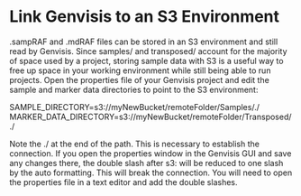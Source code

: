   # Link Genvisis to an S3 Environment

  .sampRAF and .mdRAF files can be stored in an S3 environment and still read by Genvisis.
Since samples/ and transposed/ account for the majority of space used by a project, storing sample data with S3 is a useful way to free up space in your working environment while still being able to run projects.
Open the properties file of your Genvisis project and edit the sample and marker data directories to point to the S3 environment:

SAMPLE_DIRECTORY=s3://myNewBucket/remoteFolder/Samples/./
MARKER_DATA_DIRECTORY=s3://myNewBucket/remoteFolder/Transposed/./


Note the ./ at the end of the path.  This is necessary to establish the connection.
If you open the properties window in the Genvisis GUI and save any changes there, the double slash after s3: will be reduced to one slash by the auto formatting.  This will break the connection.  You will need to open the properties file in a text editor and add the double slashes.
